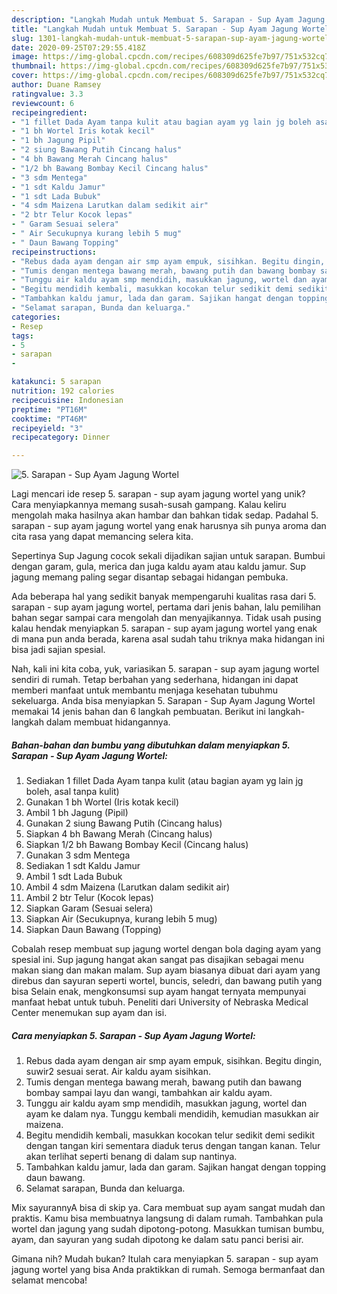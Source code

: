```yaml
---
description: "Langkah Mudah untuk Membuat 5. Sarapan - Sup Ayam Jagung Wortel yang Bikin Ngiler"
title: "Langkah Mudah untuk Membuat 5. Sarapan - Sup Ayam Jagung Wortel yang Bikin Ngiler"
slug: 1301-langkah-mudah-untuk-membuat-5-sarapan-sup-ayam-jagung-wortel-yang-bikin-ngiler
date: 2020-09-25T07:29:55.418Z
image: https://img-global.cpcdn.com/recipes/608309d625fe7b97/751x532cq70/5-sarapan-sup-ayam-jagung-wortel-foto-resep-utama.jpg
thumbnail: https://img-global.cpcdn.com/recipes/608309d625fe7b97/751x532cq70/5-sarapan-sup-ayam-jagung-wortel-foto-resep-utama.jpg
cover: https://img-global.cpcdn.com/recipes/608309d625fe7b97/751x532cq70/5-sarapan-sup-ayam-jagung-wortel-foto-resep-utama.jpg
author: Duane Ramsey
ratingvalue: 3.3
reviewcount: 6
recipeingredient:
- "1 fillet Dada Ayam tanpa kulit atau bagian ayam yg lain jg boleh asal tanpa kulit"
- "1 bh Wortel Iris kotak kecil"
- "1 bh Jagung Pipil"
- "2 siung Bawang Putih Cincang halus"
- "4 bh Bawang Merah Cincang halus"
- "1/2 bh Bawang Bombay Kecil Cincang halus"
- "3 sdm Mentega"
- "1 sdt Kaldu Jamur"
- "1 sdt Lada Bubuk"
- "4 sdm Maizena Larutkan dalam sedikit air"
- "2 btr Telur Kocok lepas"
- " Garam Sesuai selera"
- " Air Secukupnya kurang lebih 5 mug"
- " Daun Bawang Topping"
recipeinstructions:
- "Rebus dada ayam dengan air smp ayam empuk, sisihkan. Begitu dingin, suwir2 sesuai serat. Air kaldu ayam sisihkan."
- "Tumis dengan mentega bawang merah, bawang putih dan bawang bombay sampai layu dan wangi, tambahkan air kaldu ayam."
- "Tunggu air kaldu ayam smp mendidih, masukkan jagung, wortel dan ayam ke dalam nya. Tunggu kembali mendidih, kemudian masukkan air maizena."
- "Begitu mendidih kembali, masukkan kocokan telur sedikit demi sedikit dengan tangan kiri sementara diaduk terus dengan tangan kanan. Telur akan terlihat seperti benang di dalam sup nantinya."
- "Tambahkan kaldu jamur, lada dan garam. Sajikan hangat dengan topping daun bawang."
- "Selamat sarapan, Bunda dan keluarga."
categories:
- Resep
tags:
- 5
- sarapan
- 

katakunci: 5 sarapan  
nutrition: 192 calories
recipecuisine: Indonesian
preptime: "PT16M"
cooktime: "PT46M"
recipeyield: "3"
recipecategory: Dinner

---
```



![5. Sarapan - Sup Ayam Jagung Wortel](https://img-global.cpcdn.com/recipes/608309d625fe7b97/751x532cq70/5-sarapan-sup-ayam-jagung-wortel-foto-resep-utama.jpg)

Lagi mencari ide resep 5. sarapan - sup ayam jagung wortel yang unik? Cara menyiapkannya memang susah-susah gampang. Kalau keliru mengolah maka hasilnya akan hambar dan bahkan tidak sedap. Padahal 5. sarapan - sup ayam jagung wortel yang enak harusnya sih punya aroma dan cita rasa yang dapat memancing selera kita.

Sepertinya Sup Jagung cocok sekali dijadikan sajian untuk sarapan. Bumbui dengan garam, gula, merica dan juga kaldu ayam atau kaldu jamur. Sup jagung memang paling segar disantap sebagai hidangan pembuka.

Ada beberapa hal yang sedikit banyak mempengaruhi kualitas rasa dari 5. sarapan - sup ayam jagung wortel, pertama dari jenis bahan, lalu pemilihan bahan segar sampai cara mengolah dan menyajikannya. Tidak usah pusing kalau hendak menyiapkan 5. sarapan - sup ayam jagung wortel yang enak di mana pun anda berada, karena asal sudah tahu triknya maka hidangan ini bisa jadi sajian spesial.


Nah, kali ini kita coba, yuk, variasikan 5. sarapan - sup ayam jagung wortel sendiri di rumah. Tetap berbahan yang sederhana, hidangan ini dapat memberi manfaat untuk membantu menjaga kesehatan tubuhmu sekeluarga. Anda bisa menyiapkan 5. Sarapan - Sup Ayam Jagung Wortel memakai 14 jenis bahan dan 6 langkah pembuatan. Berikut ini langkah-langkah dalam membuat hidangannya.

<!--inarticleads1-->

##### Bahan-bahan dan bumbu yang dibutuhkan dalam menyiapkan 5. Sarapan - Sup Ayam Jagung Wortel:

1. Sediakan 1 fillet Dada Ayam tanpa kulit (atau bagian ayam yg lain jg boleh, asal tanpa kulit)
1. Gunakan 1 bh Wortel (Iris kotak kecil)
1. Ambil 1 bh Jagung (Pipil)
1. Gunakan 2 siung Bawang Putih (Cincang halus)
1. Siapkan 4 bh Bawang Merah (Cincang halus)
1. Siapkan 1/2 bh Bawang Bombay Kecil (Cincang halus)
1. Gunakan 3 sdm Mentega
1. Sediakan 1 sdt Kaldu Jamur
1. Ambil 1 sdt Lada Bubuk
1. Ambil 4 sdm Maizena (Larutkan dalam sedikit air)
1. Ambil 2 btr Telur (Kocok lepas)
1. Siapkan  Garam (Sesuai selera)
1. Siapkan  Air (Secukupnya, kurang lebih 5 mug)
1. Siapkan  Daun Bawang (Topping)


Cobalah resep membuat sup jagung wortel dengan bola daging ayam yang spesial ini. Sup jagung hangat akan sangat pas disajikan sebagai menu makan siang dan makan malam. Sup ayam biasanya dibuat dari ayam yang direbus dan sayuran seperti wortel, buncis, seledri, dan bawang putih yang bisa Selain enak, mengkonsumsi sup ayam hangat ternyata mempunyai manfaat hebat untuk tubuh. Peneliti dari University of Nebraska Medical Center menemukan sup ayam dan isi. 

<!--inarticleads2-->

##### Cara menyiapkan 5. Sarapan - Sup Ayam Jagung Wortel:

1. Rebus dada ayam dengan air smp ayam empuk, sisihkan. Begitu dingin, suwir2 sesuai serat. Air kaldu ayam sisihkan.
1. Tumis dengan mentega bawang merah, bawang putih dan bawang bombay sampai layu dan wangi, tambahkan air kaldu ayam.
1. Tunggu air kaldu ayam smp mendidih, masukkan jagung, wortel dan ayam ke dalam nya. Tunggu kembali mendidih, kemudian masukkan air maizena.
1. Begitu mendidih kembali, masukkan kocokan telur sedikit demi sedikit dengan tangan kiri sementara diaduk terus dengan tangan kanan. Telur akan terlihat seperti benang di dalam sup nantinya.
1. Tambahkan kaldu jamur, lada dan garam. Sajikan hangat dengan topping daun bawang.
1. Selamat sarapan, Bunda dan keluarga.


Mix sayurannyA bisa di skip ya. Cara membuat sup ayam sangat mudah dan praktis. Kamu bisa membuatnya langsung di dalam rumah. Tambahkan pula wortel dan jagung yang sudah dipotong-potong. Masukkan tumisan bumbu, ayam, dan sayuran yang sudah dipotong ke dalam satu panci berisi air. 

Gimana nih? Mudah bukan? Itulah cara menyiapkan 5. sarapan - sup ayam jagung wortel yang bisa Anda praktikkan di rumah. Semoga bermanfaat dan selamat mencoba!
